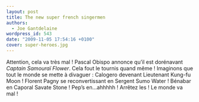 ```yaml
---
layout: post
title: The new super french singermen
authors:
  - Joe Gantdelaine
wordpress_id: 543
date: "2009-11-05 17:54:16 +0100"
cover: super-heroes.jpg
---
```


Attention, cela va très mal ! Pascal Obispo annonce qu’il est dorénavant
_Captain Samouraï Flower_. Cela fout le tournis quand même ! Imaginons que tout
le monde se mette à divaguer : Calogero devenant Lieutenant Kung-fu Moon !
Florent Pagny se reconvertissant en Sergent Sumo Water ! Bénabar en Caporal
Savate Stone ! Pep’s en…ahhhhh ! Arrêtez les ! Le monde va mal !
